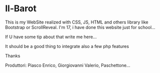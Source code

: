 # Il-Barot
This is my WebSite realized with CSS, JS, HTML and others library like Bootstrap or ScrollReveal.
I'm 17, i have done this website just for school...

If U have some tip about that write me here...

It should be a good thing to integrate also a few php features

Thanks

Produttori: Piasco Enrico, Giorgiovanni Valerio, Paschettone...
